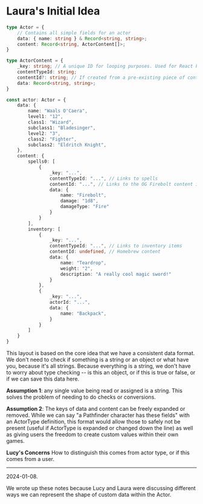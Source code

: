 # Laura's Initial Idea
```typescript
type Actor = {
	// Contains all simple fields for an actor
	data: { name: string } & Record<string, string>;
	content: Record<string, ActorContent[]>;
}

type ActorContent = {
	_key: string; // A unique ID for looping purposes. Used for React keys
	contentTypeId: string;
	contentId?: string; // If created from a pre-existing piece of content
	data: Record<string, string>;
}

const actor: Actor = {
	data: {
		name: "Waals O'Caera",
		level1: "12",
		class1: "Wizard",
		subclass1: "Bladesinger",
		level2: "3",
		class2: "Fighter",
		subclass2: "Eldritch Knight",
	},
	content: {
		spells0: [
			{
				_key: "...",
				contentTypeId: "...", // Links to spells
				contentId: "...", // Links to the OG Firebolt content in the DB
				data: {
					name: "Firebolt",
					damage: "1d8",
					damageType: "Fire"
				}
			}
		],
		inventory: [
			{
				_key: "...",
				contentTypeId: "...", // Links to inventory items
				contentId: undefined, // Homebrew content
				data: {
					name: "Teardrop",
					weight: "2",
					description: "A really cool magic sword!"
				}
			},
			{
				_key: "...",
				actorId: "...",
				data: {
					name: "Backpack",
				}
			}
		]
	}
}
```

This layout is based on the core idea that we have a consistent data format. We don't need to check if something is a string or an object or what have you, because it's all strings. Because everything is a string, we don't have to worry about type checking -- is this an object, or if this is true or false, or if we can save this data here. 

**Assumption 1**: any single value being read or assigned is a string. This solves the problem of needing to do checks or conversions. 

**Assumption 2**: The keys of data and content can be freely expanded or removed. While we can say "a Pathfinder character has these fields" with an ActorType definition, this format would allow those to safely not be present (useful if ActorType is expanded or changed down the line) as well as giving users the freedom to create custom values within their own games. 

**Lucy's Concerns**
How to distinguish this comes from actor type, or if this comes from a user. 




---

2024-01-08.

We wrote up these notes because Lucy and Laura were discussing different ways we can represent the shape of custom data within the Actor. 